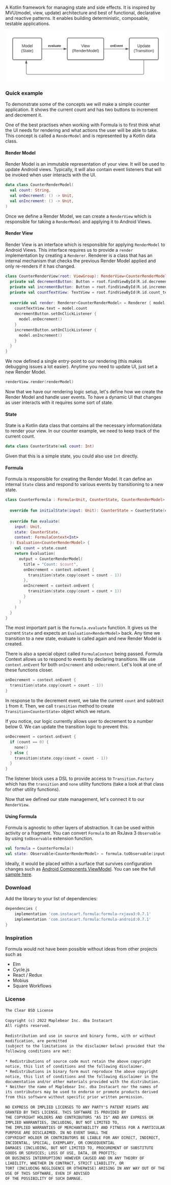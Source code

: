 A Kotlin framework for managing state and side effects. It is inspired by MVU(model, view, update)
architecture and best of functional, declarative and reactive patterns. It enables building
deterministic, composable, testable applications.

<img src="assets/formula-mvu-graph.png" alt="MVU graph"/>

### Quick example
To demonstrate some of the concepts we will make a simple counter application. It shows the current count and 
has two buttons to increment and decrement it.

One of the best practises when working with Formula is to first think what the UI needs for rendering and what 
actions the user will be able to take. This concept is called a `RenderModel` and is represented by a Kotlin data class.

#### Render Model
Render Model is an immutable representation of your view. It will be used to update Android views. Typically,
it will also contain event listeners that will be invoked when user interacts with the UI.
```kotlin
data class CounterRenderModel(
  val count: String,
  val onDecrement: () -> Unit,
  val onIncrement: () -> Unit,
)
```

Once we define a Render Model, we can create a `RenderView` which is responsible for taking a `RenderModel`
and applying it to Android Views.

#### Render View
Render View is an interface which is responsible for applying `RenderModel` to Android Views.
This interface requires us to provide a `render` implementation by creating a `Renderer`. Renderer 
is a class that has an internal mechanism that checks the previous Render Model applied 
and only re-renders if it has changed.  
```kotlin
class CounterRenderView(root: ViewGroup): RenderView<CounterRenderModel> {
  private val decrementButton: Button = root.findViewById(R.id.decrement_button)
  private val incrementButton: Button = root.findViewById(R.id.increment_button)
  private val countTextView: TextView = root.findViewById(R.id.count_text_view)

  override val render: Renderer<CounterRenderModel> = Renderer { model ->
    countTextView.text = model.count
    decrementButton.setOnClickListener {
      model.onDecrement()
    }
    incrementButton.setOnClickListener {
      model.onIncrement()
    }
  }
}
```

We now defined a single entry-point to our rendering (this makes debugging issues a lot easier). Anytime 
you need to update UI, just set a new Render Model.
```kotlin
renderView.render(renderModel)
```

Now that we have our rendering logic setup, let's define how we create the Render Model and handle user events. To have
a dynamic UI that changes as user interacts with it requires some sort of state.

#### State 
State is a Kotlin data class that contains all the necessary information/data to render your view. In our counter
example, we need to keep track of the current count. 
```kotlin
data class CounterState(val count: Int)
```

Given that this is a simple state, you could also use `Int` directly.

#### Formula
Formula is responsible for creating the Render Model. It can define an internal `State` class and respond to 
various events by transitioning to a new state. 

```kotlin
class CounterFormula : Formula<Unit, CounterState, CounterRenderModel> {

  override fun initialState(input: Unit): CounterState = CounterState(count = 0)

  override fun evaluate(
    input: Unit,
    state: CounterState,
    context: FormulaContext<Int>
  ): Evaluation<CounterRenderModel> {
    val count = state.count
    return Evaluation(
      output = CounterRenderModel(
        title = "Count: $count",
        onDecrement = context.onEvent {
          transition(state.copy(count = count - 1))
        },
        onIncrement = context.onEvent {
          transition(state.copy(count = count + 1))
        }
      )
    )
  }
}
```

The most important part is the `Formula.evaluate` function. It gives us the current `State` and expects an
`Evaluation<RenderModel>` back. Any time we transition to a new state, evaluate is called again and new Render Model 
is created.

There is also a special object called `FormulaContext` being passed. Formula Context allows us to respond to events by
declaring transitions. We use `context.onEvent` for both `onIncrement` and `onDecrement`. Let's look at one of these
functions closer.

```kotlin
onDecrement = context.onEvent {
  transition(state.copy(count = count - 1))
}
```

In response to the decrement event, we take the current `count` and subtract `1` from it. Then, we call `transition`
method to create `Transition<CounterState>` object which we return. 

If you notice, our logic currently allows user to decrement to a number below 0. We can update the transition logic to 
prevent this.
```kotlin
onDecrement = context.onEvent {
  if (count == 0) {
    none()
  } else {
    transition(state.copy(count = count - 1))
  }
}
```

The listener block uses a DSL to provide access to `Transition.Factory` which has the `transition` and `none`
utility functions (take a look at that class for other utility functions).

Now that we defined our state management, let's connect it to our `RenderView`.

#### Using Formula
Formula is agnostic to other layers of abstraction. It can be used within activity or a fragment. You can 
convert `Formula` to an RxJava 3 `Observable` by using `toObservable` extension function.
```kotlin
val formula = CounterFormula()
val state: Observable<CounterRenderModel> = formula.toObservable(input = Unit)
```

Ideally, it would be placed within a surface that survives configuration changes such as [Android Components ViewModel](using_android_view_model.md). You can 
see the full <a href="https://github.com/instacart/formula/tree/master/samples/counter" target="_blank">sample here</a>.

### Download
Add the library to your list of dependencies:

```groovy
dependencies {
    implementation 'com.instacart.formula:formula-rxjava3:0.7.1'
    implementation 'com.instacart.formula:formula-android:0.7.1'
}
```

### Inspiration
Formula would not have been possible without ideas from other projects such as

- Elm
- Cycle.js
- React / Redux
- Mobius
- Square Workflows 

### License

```
The Clear BSD License

Copyright (c) 2022 Maplebear Inc. dba Instacart
All rights reserved.

Redistribution and use in source and binary forms, with or without modification, are permitted 
(subject to the limitations in the disclaimer below) provided that the following conditions are met:

* Redistributions of source code must retain the above copyright notice, this list of conditions and the following disclaimer.
* Redistributions in binary form must reproduce the above copyright notice, this list of conditions and the following disclaimer in the documentation and/or other materials provided with the distribution.
* Neither the name of Maplebear Inc. dba Instacart nor the names of its contributors may be used to endorse or promote products derived from this software without specific prior written permission.

NO EXPRESS OR IMPLIED LICENSES TO ANY PARTY'S PATENT RIGHTS ARE GRANTED BY THIS LICENSE. THIS SOFTWARE IS PROVIDED BY 
THE COPYRIGHT HOLDERS AND CONTRIBUTORS "AS IS" AND ANY EXPRESS OR IMPLIED WARRANTIES, INCLUDING, BUT NOT LIMITED TO, 
THE IMPLIED WARRANTIES OF MERCHANTABILITY AND FITNESS FOR A PARTICULAR PURPOSE ARE DISCLAIMED. IN NO EVENT SHALL THE 
COPYRIGHT HOLDER OR CONTRIBUTORS BE LIABLE FOR ANY DIRECT, INDIRECT, INCIDENTAL, SPECIAL, EXEMPLARY, OR CONSEQUENTIAL 
DAMAGES (INCLUDING, BUT NOT LIMITED TO, PROCUREMENT OF SUBSTITUTE GOODS OR SERVICES; LOSS OF USE, DATA, OR PROFITS; 
OR BUSINESS INTERRUPTION) HOWEVER CAUSED AND ON ANY THEORY OF LIABILITY, WHETHER IN CONTRACT, STRICT LIABILITY, OR 
TORT (INCLUDING NEGLIGENCE OR OTHERWISE) ARISING IN ANY WAY OUT OF THE USE OF THIS SOFTWARE, EVEN IF ADVISED 
OF THE POSSIBILITY OF SUCH DAMAGE.
```

